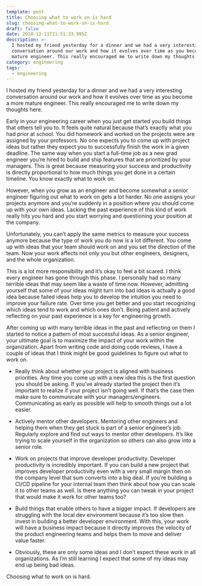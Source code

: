 ```yaml
---
template: post
title: Choosing what to work on is hard
slug: choosing-what-to-work-on-is-hard
draft: false
date: 2018-12-11T21:51:33.995Z
description: >-
  I hosted my friend yesterday for a dinner and we had a very interesting
  conversation around our work and how it evolves over time as you become a more
  mature engineer. This really encouraged me to write down my thoughts here.
category: engineering
tags:
  - engineering
---
```

I hosted my friend yesterday for a dinner and we had a very interesting conversation around our work and how it evolves over time as you become a more mature engineer. This really encouraged me to write down my thoughts here.



Early in your engineering career when you just get started you build things that others tell you to. It feels quite natural because that’s exactly what you had prior at school. You did homework and worked on the projects were are assigned by your professors. No one expects you to come up with project ideas but rather they expect you to successfully finish the work in a given deadline. The same way when you start a full-time job as a new grad engineer you’re hired to build and ship features that are prioritized by your managers. This is great because measuring your success and productivity is directly proportional to how much things you get done in a certain timeline. You know exactly what to work on.



However, when you grow as an engineer and become somewhat a senior engineer figuring out what to work on gets a lot harder. No one assigns your projects anymore and you’re suddenly in a position where you should come up with your own ideas. Lacking the past experience of this kind of work really hits you hard and you start worrying and questioning your position at the company.



Unfortunately, you can’t apply the same metrics to measure your success anymore because the type of work you do now is a lot different. You come up with ideas that your team should work on and you set the direction of the team. Now your work affects not only you but other engineers, designers, and the whole organization.



This is a lot more responsibility and it’s okay to feel a bit scared. I think every engineer has gone through this phase. I personally had so many terrible ideas that may seem like a waste of time now. However, admitting yourself that some of your ideas might turn into bad ideas is actually a good idea because failed ideas help you to develop the intuition you need to improve your failure rate. Over time you get better and you start recognizing which ideas tend to work and which ones don’t. Being patient and actively reflecting on your past experience is a key for engineering growth.



After coming up with many terrible ideas in the past and reflecting on them I started to notice a pattern of most successful ideas. As a senior engineer, your ultimate goal is to maximize the impact of your work within the organization. Apart from writing code and doing code reviews, I have a couple of ideas that I think might be good guidelines to figure out what to work on.



- Really think about whether your project is aligned with business priorities. Any time you come up with a new idea this is the first question you should be asking. If you’ve already started the project then it’s important to realize if your project isn’t going well. If that’s the case then make sure to communicate with your managers/engineers. Communicating as early as possible will help to smooth things out a lot easier.

- Actively mentor other developers. Mentoring other engineers and helping them when they get stuck is part of a senior engineer’s job. Regularly explore and find out ways to mentor other developers. It’s like trying to scale yourself in the organization so others can also grow into a senior role.

- Work on projects that improve developer productivity. Developer productivity is incredibly important. If you can build a new project that improves developer productivity even with a very small margin then on the company level that sum converts into a big deal. If you’re building a CI/CD pipeline for your internal team then think about how you can scale it to other teams as well. Is there anything you can tweak in your project that would make it work for other teams too?

- Build things that enable others to have a bigger impact. If developers are struggling with the local dev environment because it’s too slow then invest in building a better developer environment. With this, your work will have a business impact because it directly improves the velocity of the product engineering teams and helps them to move and deliver value faster.

- Obviously, these are only some ideas and I don’t expect these work in all organizations. As I’m still learning I expect that some of my ideas may end up being bad ideas.



Choosing what to work on is hard.
